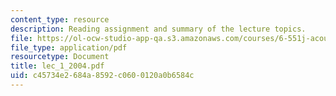 ```yaml
---
content_type: resource
description: Reading assignment and summary of the lecture topics.
file: https://ol-ocw-studio-app-qa.s3.amazonaws.com/courses/6-551j-acoustics-of-speech-and-hearing-fall-2004/c45734e2684a8592c0600120a0b6584c_lec_1_2004.pdf
file_type: application/pdf
resourcetype: Document
title: lec_1_2004.pdf
uid: c45734e2-684a-8592-c060-0120a0b6584c
---
```

